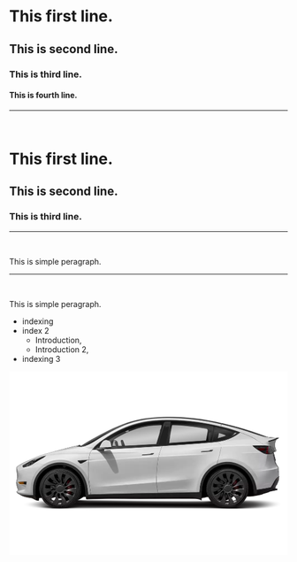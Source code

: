 # This first line.
## This is second line.
### This is third line.
#### This is fourth line.

<hr>
<br>
<h1>This first line.</h1>

<h2>This is second line.</h2>

<h3>This is third line.</h3>
<hr>
<br>

This is simple peragraph.
<hr>
<br>
<p>This is simple peragraph.</p>


- indexing
- index 2
  - Introduction,
  - Introduction 2,
- indexing 3

<img src="images/1af0ca3f-5236-47a5-a487-32b49ec94f27.webp">
